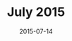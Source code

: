 ---
title:  "July 2015"
date:   2015-07-14
meetup_id: "223593377"
meetup_url: "https://www.meetup.com/CocoaHeads-Montreal/events/223593377/"
speakers:
  - name: "Alexandre Boyer Laporte"
    title: "Easy Backends with Azure Mobile Services"
  - name: "Romain Pouclet"
    title: "Taking a Peak at ReactiveCocoa 3.0"
    twitter: Palleas
---